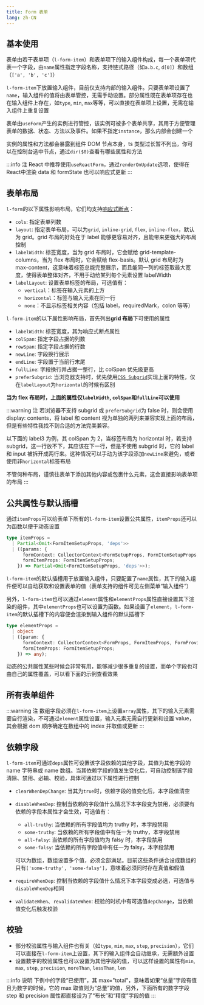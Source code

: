 ```yaml
---
title: Form 表单
lang: zh-CN
---
```


## 基本使用

表单由若干表单项（`l-form-item`）和表单项下的输入组件构成，每一个表单项代表一个字段，由`name`属性指定字段名称，支持链式路径（如`a.b.c`, `d[0]`）和数组（`['a', 'b', 'c']`）

`l-form-item`下放置输入组件，目前仅支持内部的输入组件。只要表单项设置了`name`，输入组件的值将由表单管控，无需手动设置。部分属性既在表单项存在也在输入组件上存在，如`type`, `min`, `max`等等，可以直接在表单项上设置，无需在输入组件上重复设置

表单由`useForm`产生的实例进行管控，该实例可被多个表单共享，其用于方便管理表单的数据、状态、方法以及事件。如果不指定`instance`，那么内部会创建一个

实例的属性和方法都会暴露到组件 DOM 节点本身，ts 类型过长暂不列出，你可以在控制台选中节点，通过`dir($0)`查看有哪些属性和方法

<!-- @Code:useForm -->

:::info 注
React 中推荐使用`useReactForm`，通过`renderOnUpdate`选项，使得在React中渲染 data 和 formState 也可以响应式更新
:::

## 表单布局

`l-form`的以下属性影响布局，它们均支持[响应式断点](/components/theme-provider/)：

- `cols`: 指定表单列数
- `layout`: 指定表单布局，可以为`grid`, `inline-grid`, `flex`, `inline-flex`，默认为 grid。grid 布局的好处在于 label 能够更容易对齐，且能带来更强大的布局控制
- `labelWidth`: 标签宽度，当为 grid 布局时，它会赋给 grid-template-columns，当为 flex 布局时，它会赋给 flex-basis。默认 grid 布局时为 max-content，这意味着标签总能完整展示，而且能同一列的标签取最大宽度，使得表单整体对齐，不用手动给某列每个元素设置 labelWidth
- `labelLayout`: 设置表单标签的布局，可选值有：
  - `vertical`：标签在输入元素的上方
  - `horizontal`：标签与输入元素在同一行
  - `none`：不显示标签相关内容（包括 label，requiredMark，colon 等等）

`l-form-item`的以下属性影响布局，首先列出**grid 布局**下可使用的属性

- `labelWidth`: 标签宽度，其为响应式断点属性
- `colSpan`: 指定字段占据的列数
- `rowSpan`: 指定字段占据的行数
- `newLine`: 字段换行展示
- `endLine`: 字段置于当前行末尾
- `fullLine`: 字段换行并占据一整行，比 colSpan 优先级更高
- `preferSubgrid`: 当浏览器支持时，优先使用[`CSS Subgrid`](https://developer.mozilla.org/en-US/docs/Web/CSS/CSS_grid_layout/Subgrid)实现上面的特性，仅在`labelLayout`为`horizontal`的时候有区别

**当为 flex 布局时，上面的属性仅`labelWidth`, `colSpan`和`fullLine`可以使用**

:::warning 注
若浏览器不支持 subgrid 或 `preferSubgrid`为 false 时，则会使用 display: contents，将 label 和 content 视为单独的两列来兼容实现上面的布局，但是有些特性我找不到合适的方法完美兼容。

以下面的 label3 为例，其 colSpan 为 2，当标签布局为 horizontal 时，若支持 subgrid，这一行放不下，其应该在下一行，但是不使用 subgrid 时，它的 label 和 input 被拆开成两行来。这种情况可以手动为该字段添加`newLine`来避免，或者使用非`horizontal`标签布局

不管何种布局，谨慎往表单下添加其他内容或包裹什么元素，这会直接影响表单项的布局
:::

<!-- @Code:layout -->

## 公共属性与默认插槽

通过`itemProps`可以给表单下所有的`l-form-item`设置公共属性，`itemProps`还可以为函数以便于动态设置

```ts
type itemProps =
  | Partial<Omit<FormItemSetupProps, 'deps'>>
  | ((params: {
      formContext: CollectorContext<FormSetupProps, FormItemSetupProps, FormProvideExtra> | undefined;
      formItemProps: FormItemSetupProps;
    }) => Partial<Omit<FormItemSetupProps, 'deps'>>);
```

`l-form-item`的默认插槽用于放置输入组件，只要配置了`name`属性，其下的输入组件便可以自动获取和设置表单的值（表单支持的组件可见左侧菜单“输入组件”）

另外，`l-form-item`也可以通过`element`属性和`elementProps`属性直接设置其下渲染的组件，其中`elementProps`也可以设置为函数。如果设置了`element`，`l-form-item`的默认插槽下的内容便会渲染到输入组件的默认插槽下

```ts
type elementProps =
  | object
  | ((param: {
      formContext: CollectorContext<FormProps, FormItemProps, FormProvideExtra> | undefined;
      formItemProps: FormItemSetupProps;
    }) => any);
```

动态的公共属性某些时候会非常有用，能够减少很多重复的设置，而单个字段也可由自己的属性覆盖，可以看下面的示例查看效果

<!-- @Code:commonProps -->

## 所有表单组件

<!-- @Code:allComponents -->

:::warning 注
数组字段必须在`l-form-item`上设置`array`属性，其下的输入元素需要自行渲染，不可通过`element`属性设置，输入元素无需自行更新和设置 value，其会根据 dom 顺序确定在数组中的 index 并取值或更新
:::

## 依赖字段

`l-form-item`可通过`deps`属性可设置该字段依赖的其他字段，其值为其他字段的 name 字符串或 name 数组。当其依赖字段的值发生变化后，可自动控制该字段清除、禁用、必输、校验，具体可通过以下属性进行控制

- `clearWhenDepChange`: 当其为`true`时，依赖字段的值变化后，本字段值清空
- `disableWhenDep`: 控制当依赖的字段值什么情况下本字段变为禁用，必须要有依赖的字段本属性才会生效，可选值有：

  - `all-truthy`: 当依赖的所有字段值均为 truthy 时，本字段禁用
  - `some-truthy`: 当依赖的所有字段值中有任一为 truthy，本字段禁用
  - `all-falsy`: 当依赖的所有字段值均为 falsy 时，本字段禁用
  - `some-falsy`: 当依赖的所有字段值中有任一为 falsy，本字段禁用

  可以为数组，数组设置多个值，必须全部满足。目前这些条件适合设成数组的只有`['some-truthy', 'some-falsy']`，意味着必须同时存在真值和假值

- `requireWhenDep`: 控制当依赖的字段值什么情况下本字段变成必选，可选值与`disableWhenDep`相同
- `validateWhen`、`revalidateWhen`: 校验的时机中有可选值`depChange`，当依赖值变化后触发校验

<!-- @Code:deps -->

## 校验

- 部分校验属性与输入组件也有关（如`type`, `min`, `max`, `step`, `precision`），它们可以直接在`l-form-item`上设置，其下的输入组件会自动继承，无需额外设置
- 设置数字的校验属性也可以设置为其他字段的值，可以这样设置的属性有`min`, `max`, `step`, `precision`, `moreThan`, `lessThan`, `len`

:::info 说明
下例中的字段“已使用”，其 max="total"，意味着如果“总量”字段有值且为数字的时候，它的 max 取值则为“总量”的值，另外，下面所有的数字字段 step 和 precision 属性都直接设为了“布长”和“精度”字段的值
:::

<!-- @Code:validate -->
